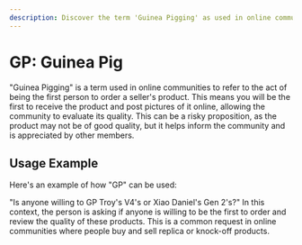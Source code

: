 ```yaml
---
description: Discover the term 'Guinea Pigging' as used in online communities, signifying the act of being the first to order and evaluate a new product.
---
```


# GP: Guinea Pig

"Guinea Pigging" is a term used in online communities to refer to the act of being the first person to order a seller's product. This means you will be the first to receive the product and post pictures of it online, allowing the community to evaluate its quality. This can be a risky proposition, as the product may not be of good quality, but it helps inform the community and is appreciated by other members.

## Usage Example

Here's an example of how "GP" can be used:

"Is anyone willing to GP Troy's V4's or Xiao Daniel's Gen 2's?" In this context, the person is asking if anyone is willing to be the first to order and review the quality of these products. This is a common request in online communities where people buy and sell replica or knock-off products.